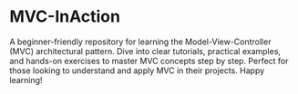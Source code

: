 # MVC-InAction
A beginner-friendly repository for learning the Model-View-Controller (MVC) architectural pattern. Dive into clear tutorials, practical examples, and hands-on exercises to master MVC concepts step by step. Perfect for those looking to understand and apply MVC in their projects. Happy learning!

